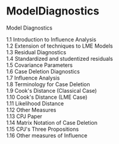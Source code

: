 ModelDiagnostics
================

Model Diagnostics


1.1 Introduction to Influence Analysis  
1.2 Extension of techniques to LME Models  
1.3 Residual Diagnostics  
1.4 Standardized and studentized residuals  
1.5 Covariance Parameters  
1.6 Case Deletion Diagnostics  
1.7 Influence Analysis  
1.8 Terminology for Case Deletion  
1.9 Cook's Distance (Classical Case)  
1.10 Cook's Distance (LME Case)  
1.11 Likelihood Distance  
1.12 Other Measures  
1.13 CPJ Paper  
1.14 Matrix Notation of Case Deletion  
1.15 CPJ's Three Propositions  
1.16 Other measures of Influence  
